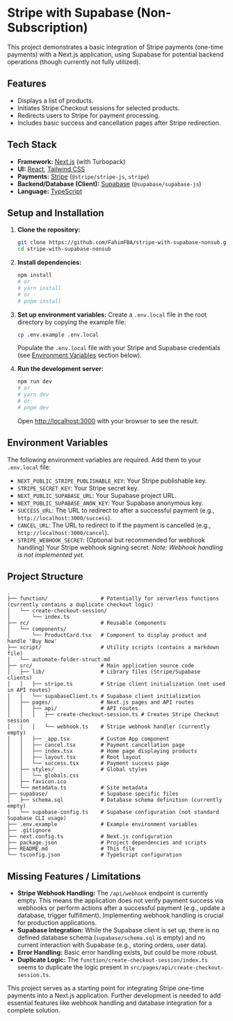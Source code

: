 # Stripe with Supabase (Non-Subscription)

This project demonstrates a basic integration of Stripe payments (one-time payments) with a Next.js application, using Supabase for potential backend operations (though currently not fully utilized).

## Features

*   Displays a list of products.
*   Initiates Stripe Checkout sessions for selected products.
*   Redirects users to Stripe for payment processing.
*   Includes basic success and cancellation pages after Stripe redirection.

## Tech Stack

*   **Framework:** [Next.js](https://nextjs.org/) (with Turbopack)
*   **UI:** [React](https://reactjs.org/), [Tailwind CSS](https://tailwindcss.com/)
*   **Payments:** [Stripe](https://stripe.com/) (`@stripe/stripe-js`, `stripe`)
*   **Backend/Database (Client):** [Supabase](https://supabase.io/) (`@supabase/supabase-js`)
*   **Language:** [TypeScript](https://www.typescriptlang.org/)

## Setup and Installation

1.  **Clone the repository:**
    ```bash
    git clone https://github.com/FahimFBA/stripe-with-supabase-nonsub.git
    cd stripe-with-supabase-nonsub
    ```

2.  **Install dependencies:**
    ```bash
    npm install
    # or
    # yarn install
    # or
    # pnpm install
    ```

3.  **Set up environment variables:**
    Create a `.env.local` file in the root directory by copying the example file:
    ```bash
    cp .env.example .env.local
    ```
    Populate the `.env.local` file with your Stripe and Supabase credentials (see [Environment Variables](#environment-variables) section below).

4.  **Run the development server:**
    ```bash
    npm run dev
    # or
    # yarn dev
    # or
    # pnpm dev
    ```
    Open [http://localhost:3000](http://localhost:3000) with your browser to see the result.

## Environment Variables

The following environment variables are required. Add them to your `.env.local` file:

*   `NEXT_PUBLIC_STRIPE_PUBLISHABLE_KEY`: Your Stripe publishable key.
*   `STRIPE_SECRET_KEY`: Your Stripe secret key.
*   `NEXT_PUBLIC_SUPABASE_URL`: Your Supabase project URL.
*   `NEXT_PUBLIC_SUPABASE_ANON_KEY`: Your Supabase anonymous key.
*   `SUCCESS_URL`: The URL to redirect to after a successful payment (e.g., `http://localhost:3000/success`).
*   `CANCEL_URL`: The URL to redirect to if the payment is cancelled (e.g., `http://localhost:3000/cancel`).
*   `STRIPE_WEBHOOK_SECRET`: (Optional but recommended for webhook handling) Your Stripe webhook signing secret. *Note: Webhook handling is not implemented yet.*

## Project Structure

```
.
├── function/                 # Potentially for serverless functions (currently contains a duplicate checkout logic)
│   └── create-checkout-session/
│       └── index.ts
├── rc/                       # Reusable Components
│   └── components/
│       └── ProductCard.tsx   # Component to display product and handle 'Buy Now'
├── script/                   # Utility scripts (contains a markdown file)
│   └── automate-folder-struct.md
├── src/                      # Main application source code
│   ├── lib/                  # Library files (Stripe/Supabase clients)
│   │   ├── stripe.ts         # Stripe client initialization (not used in API routes)
│   │   └── supabaseClient.ts # Supabase client initialization
│   ├── pages/                # Next.js pages and API routes
│   │   ├── api/              # API routes
│   │   │   ├── create-checkout-session.ts # Creates Stripe Checkout session
│   │   │   └── webhook.ts    # Stripe webhook handler (currently empty)
│   │   ├── _app.tsx          # Custom App component
│   │   ├── cancel.tsx        # Payment cancellation page
│   │   ├── index.tsx         # Home page displaying products
│   │   ├── layout.tsx        # Root layout
│   │   └── success.tsx       # Payment success page
│   ├── styles/               # Global styles
│   │   └── globals.css
│   ├── favicon.ico
│   └── metadata.ts           # Site metadata
├── supabase/                 # Supabase specific files
│   ├── schema.sql            # Database schema definition (currently empty)
│   └── supabase-config.ts    # Supabase configuration (not standard Supabase CLI usage)
├── .env.example              # Example environment variables
├── .gitignore
├── next.config.ts            # Next.js configuration
├── package.json              # Project dependencies and scripts
├── README.md                 # This file
└── tsconfig.json             # TypeScript configuration
```

## Missing Features / Limitations

*   **Stripe Webhook Handling:** The `/api/webhook` endpoint is currently empty. This means the application does not verify payment success via webhooks or perform actions after a successful payment (e.g., update a database, trigger fulfillment). Implementing webhook handling is crucial for production applications.
*   **Supabase Integration:** While the Supabase client is set up, there is no defined database schema (`supabase/schema.sql` is empty) and no current interaction with Supabase (e.g., storing orders, user data).
*   **Error Handling:** Basic error handling exists, but could be more robust.
*   **Duplicate Logic:** The `function/create-checkout-session/index.ts` seems to duplicate the logic present in `src/pages/api/create-checkout-session.ts`.

This project serves as a starting point for integrating Stripe one-time payments into a Next.js application. Further development is needed to add essential features like webhook handling and database integration for a complete solution.
